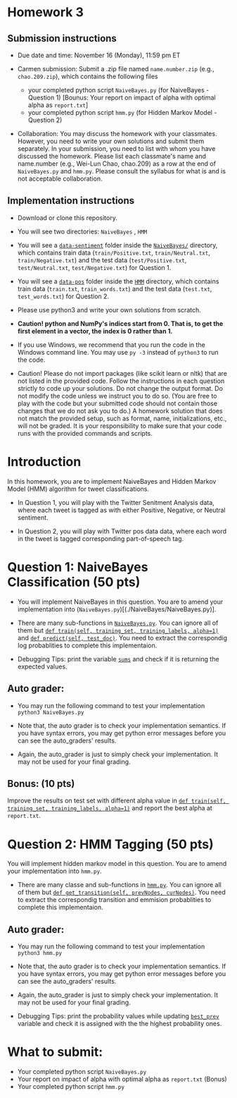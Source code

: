 # Homework 3

## Submission instructions

* Due date and time: November 16 (Monday), 11:59 pm ET

* Carmen submission: 
Submit a .zip file named `name.number.zip` (e.g., `chao.209.zip`), which contains the following files
  - your completed python script `NaiveBayes.py` (for NaiveBayes - Question 1) [Bounus: Your report on impact of alpha with optimal alpha as `report.txt`]
  - your completed python script `hmm.py` (for Hidden Markov Model - Question 2)
 
* Collaboration: You may discuss the homework with your classmates. However, you need to write your own solutions and submit them separately. In your submission, you need to list with whom you have discussed the homework. Please list each classmate's name and name.number (e.g., Wei-Lun Chao, chao.209) as a row at the end of `NaiveBayes.py` and `hmm.py`. Please consult the syllabus for what is and is not acceptable collaboration.

## Implementation instructions

* Download or clone this repository.

* You will see two directories: `NaiveBayes` , `HMM`

* You will see a [`data-sentiment`](`NaiveBayes/data-sentiment/`) folder inside the  [`NaiveBayes/`](./NaiveBayes/) directory, which contains train data (`train/Positive.txt`, `train/Neutral.txt`, `train/Negative.txt`) and the test data (`test/Positive.txt`, `test/Neutral.txt`, `test/Negative.txt`) for  Question 1.

* You will see a [`data-pos`](`./HMM/data-pos/`) folder inside the [`HMM`](./HMM/) directory, which contains train data (`train.txt`,  `train_words.txt`) and the test data (`test.txt`,  `test_words.txt`) for  Question 2.

* Please use python3 and write your own solutions from scratch. 

* **Caution! python and NumPy's indices start from 0. That is, to get the first element in a vector, the index is 0 rather than 1.**

* If you use Windows, we recommend that you run the code in the Windows command line. You may use `py -3` instead of `python3` to run the code.

* Caution! Please do not import packages (like scikit learn or nltk) that are not listed in the provided code. Follow the instructions in each question strictly to code up your solutions. Do not change the output format. Do not modify the code unless we instruct you to do so. (You are free to play with the code but your submitted code should not contain those changes that we do not ask you to do.) A homework solution that does not match the provided setup, such as format, name, initializations, etc., will not be graded. It is your responsibility to make sure that your code runs with the provided commands and scripts.



# Introduction

In this homework, you are to implement NaiveBayes and Hidden Markov Model (HMM) algorithm for tweet classifications.

* In Question 1, you will play with the Twitter Senitment Analysis data, where each tweet is tagged as with either Positive, Negative, or Neutral sentiment.

* In Question 2, you will play with Twitter pos data data, where each word in the tweet is tagged corresponding part-of-speech tag.


# Question 1: NaiveBayes Classification (50 pts)

* You will implement NaiveBayes in this question. You are to amend your implementation into (`NaiveBayes.py`)[(./NaiveBayes/NaiveBayes.py)].

* There are many sub-functions in  [`NaiveBayes.py`](./NaiveBayes/NaiveBayes.py). You can ignore all of them but [`def train(self, training_set, training_labels, alpha=1)`](./NaiveBayes/NaiveBayes.py#L104) and [`def predict(self, test_doc)`](./NaiveBayes/NaiveBayes.py#L128). You need to extract the correspondig log probablities to complete this implementaion.

* Debugging Tips: print the variable [`sums`](./NaiveBayes/NaiveBayes.py#L129) and check if it is returning the expected values.
  

## Auto grader:

* You may run the following command to test your implementation<br/>
`python3 NaiveBayes.py`<br/>

* Note that, the auto grader is to check your implementation semantics. If you have syntax errors, you may get python error messages before you can see the auto_graders' results.

* Again, the auto_grader is just to simply check your implementation. It may not be used for your final grading.

## Bonus: (10 pts)

Improve the results on test set with different alpha value in [`def train(self, training_set, training_labels, alpha=1)`](./NaiveBayes/NaiveBayes.py#L104) and report the best alpha at `report.txt`.



# Question 2: HMM Tagging (50 pts)

 You will implement hidden markov model in this question. You are to amend your implementation into `hmm.py`.

* There are many classe and sub-functions in [`hmm.py`](./HMM/hmm.py). You can ignore all of them but [`def get_transition(self, prevNodes, curNodes)`](./HMM/hmm.py#L81). You need to extract the correspondig transition and emmision probablities to complete this implementaion.
  

## Auto grader:

* You may run the following command to test your implementation<br/>
`python3 hmm.py`<br/>

* Note that, the auto grader is to check your implementation semantics. If you have syntax errors, you may get python error messages before you can see the auto_graders' results.

* Again, the auto_grader is just to simply check your implementation. It may not be used for your final grading.

* Debugging Tips: print the probability values while updating [`best_prev`](./HMM/hmm.py#L101) variable and check it is assigned with the the highest probability ones.


# What to submit:

* Your completed python script `NaiveBayes.py`
* Your report on impact of alpha with optimal alpha as `report.txt` (Bonus)
* Your completed python script `hmm.py`

